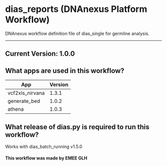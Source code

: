 # dias_reports (DNAnexus Platform Workflow)
DNAnexus workflow definition file of dias_single for germline analysis.

-------

## Current Version: 1.0.0

## What apps are used in this workflow?

|  App 	| Version  	|
|---	|---	|
|vcf2xls_nirvana    |1.3.1|
|generate_bed       |1.0.2|
|athena             |1.0.3|



## What release of dias.py is required to run this workflow?

Works with dias_batch_running v1.5.0



#### This workflow was made by EMEE GLH
